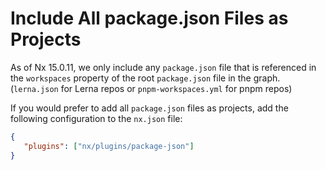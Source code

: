 # Include All package.json Files as Projects

As of Nx 15.0.11, we only include any `package.json` file that is referenced in the `workspaces` property of the root `package.json` file in the graph. (`lerna.json` for Lerna repos or `pnpm-workspaces.yml` for pnpm repos)

If you would prefer to add all `package.json` files as projects, add the following configuration to the `nx.json` file:

```json {% filename="nx.json" %}
{
   "plugins": ["nx/plugins/package-json"]
}
```
